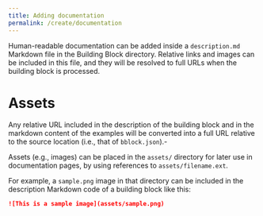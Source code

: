 ```yaml
---
title: Adding documentation
permalink: /create/documentation
---
```


Human-readable documentation can be added inside a `description.md` Markdown file in the Building Block directory.
Relative links and images can be included in this file, and they will be resolved to full URLs when the building 
block is processed. 

# Assets
Any relative URL included in the description of the building block and in the markdown content of the
examples will be converted into a full URL relative to the source location (i.e., that of `bblock.json`).-

Assets (e.g., images) can be placed in the `assets/` directory for later use in documentation pages,
by using references to `assets/filename.ext`.

For example, a `sample.png` image in that directory can be included in the description
Markdown code of a building block like this:

```markdown
![This is a sample image](assets/sample.png)
```